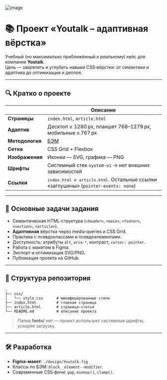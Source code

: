 ![image](https://github.com/user-attachments/assets/8c6d7da8-e919-4b42-aae9-877f2e7fd9cf)


# 📚 Проект «Youtalk – адаптивная вёрстка»

Учебный (но максимально приближённый к реальному) кейс для компании **Youtalk**.  
Цель — закрепить и углубить навыки CSS‑вёрстки: от семантики и адаптива до оптимизации и деплоя.

---

## 🔍 Кратко о проекте

|            | Описание |
|------------|----------|
| **Страницы** | `index.html`, `article.html` |
| **Адаптив**  | Десктоп ≥ 1280 px, планшет 768–1279 px, мобильные ≤ 767 px |
| **Методология** | [БЭМ](https://ru.bem.info/) |
| **Сетка** | CSS Grid + Flexbox |
| **Изображения** | Иконки — SVG, графика — PNG |
| **Шрифты** | Системный стек `system-ui` → нет внешних зависимостей |
| **Ссылки** | <kbd>index.html ⇄ article.html</kbd>. Остальные ссылки «заглушены» (`pointer-events: none`) |

---

## 🎯 Основные задачи задания

* Семантическая HTML‑структура (`<header>`, `<main>`, `<footer>`, `<section>`, `<article>`).
* **Адаптивная** вёрстка через media‑queries и CSS Grid.
* Практика с псевдоклассами и псевдоэлементами.
* Доступность: атрибуты `alt`, `aria-*`, контраст, `cursor: pointer`.
* Работа с макетом в Figma.
* Экспорт и оптимизация SVG/PNG.
* Публикация проекта на GitHub.

---

## 📂 Структура репозитория

```
.
├── css/
│   └── style.css      # минифицированные стили
├── index.html         # главная страница
├── article.html       # страница‑статья
└── README.md          # описание проекта
```

> Папки **fonts/** нет — проект использует системные шрифты, ускоряя загрузку.

---

## 🛠️ Разработка

* **Figma‑макет**: `./design/Youtalk.fig`
* Классы по БЭМ: `block__element--modifier`.
* Современные CSS‑фичи: `gap`, `minmax()`, `clamp()`.


